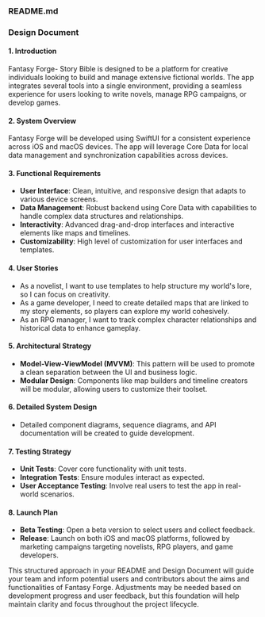 ### README.md

### Design Document

#### 1. Introduction
Fantasy Forge- Story Bible is designed to be a platform for creative individuals looking to build and manage extensive fictional worlds. The app integrates several tools into a single environment, providing a seamless experience for users looking to write novels, manage RPG campaigns, or develop games.

#### 2. System Overview
Fantasy Forge will be developed using SwiftUI for a consistent experience across iOS and macOS devices. The app will leverage Core Data for local data management and synchronization capabilities across devices.

#### 3. Functional Requirements
- **User Interface**: Clean, intuitive, and responsive design that adapts to various device screens.
- **Data Management**: Robust backend using Core Data with capabilities to handle complex data structures and relationships.
- **Interactivity**: Advanced drag-and-drop interfaces and interactive elements like maps and timelines.
- **Customizability**: High level of customization for user interfaces and templates.

#### 4. User Stories
- As a novelist, I want to use templates to help structure my world's lore, so I can focus on creativity.
- As a game developer, I need to create detailed maps that are linked to my story elements, so players can explore my world cohesively.
- As an RPG manager, I want to track complex character relationships and historical data to enhance gameplay.

#### 5. Architectural Strategy
- **Model-View-ViewModel (MVVM)**: This pattern will be used to promote a clean separation between the UI and business logic.
- **Modular Design**: Components like map builders and timeline creators will be modular, allowing users to customize their toolset.

#### 6. Detailed System Design
- Detailed component diagrams, sequence diagrams, and API documentation will be created to guide development.

#### 7. Testing Strategy
- **Unit Tests**: Cover core functionality with unit tests.
- **Integration Tests**: Ensure modules interact as expected.
- **User Acceptance Testing**: Involve real users to test the app in real-world scenarios.

#### 8. Launch Plan
- **Beta Testing**: Open a beta version to select users and collect feedback.
- **Release**: Launch on both iOS and macOS platforms, followed by marketing campaigns targeting novelists, RPG players, and game developers.

This structured approach in your README and Design Document will guide your team and inform potential users and contributors about the aims and functionalities of Fantasy Forge. Adjustments may be needed based on development progress and user feedback, but this foundation will help maintain clarity and focus throughout the project lifecycle.
